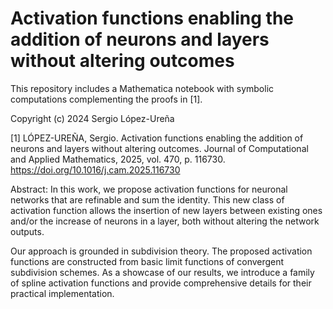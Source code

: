 # Activation functions enabling the addition of neurons and layers without altering outcomes

This repository includes a Mathematica notebook with symbolic computations complementing the proofs in [1].

Copyright (c) 2024 Sergio López-Ureña

[1] LÓPEZ-UREÑA, Sergio. Activation functions enabling the addition of neurons and layers without altering outcomes. Journal of Computational and Applied Mathematics, 2025, vol. 470, p. 116730. https://doi.org/10.1016/j.cam.2025.116730

Abstract:
In this work, we propose activation functions for neuronal networks that are refinable and sum the identity. This new class of activation function allows the insertion of new layers between existing ones and/or the increase of neurons in a layer, both without altering the network outputs.
    
Our approach is grounded in subdivision theory. The proposed activation functions are constructed from basic limit functions of convergent subdivision schemes. As a showcase of our results, we introduce a family of spline activation functions and provide comprehensive details for their practical implementation.
